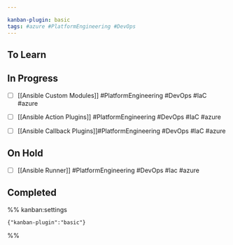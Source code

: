 ```yaml
---

kanban-plugin: basic
tags: #azure #PlatformEngineering #DevOps 
---
```


## To Learn



## In Progress

- [ ] [[Ansible Custom Modules]] #PlatformEngineering #DevOps #IaC #azure
- [ ] [[Ansible Action Plugins]] #PlatformEngineering #DevOps #IaC #azure
- [ ] [[Ansible Callback Plugins]]#PlatformEngineering #DevOps #IaC #azure


## On Hold

- [ ] [[Ansible Runner]] #PlatformEngineering #DevOps #Iac #azure


## Completed





%% kanban:settings
```
{"kanban-plugin":"basic"}
```
%%